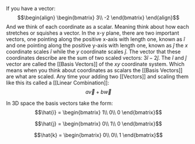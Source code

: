 If you have a vector:
$$\begin{align}
    \begin{bmatrix}
    3\\
    -2
    \end{bmatrix}
\end{align}$$
And we think of each coordinate as a scalar. Meaning think about how each stretches or squishes a vector. In the x-y plane, there are two important vectors, one pointing along the positive x-axis with length one, known as $\hat{i}$ and one pointing along the positive y-axis with length one, known as $\hat{j}$ the $x$ coordinate scales $\hat{i}$ while the $y$ coordinate scales $\hat{j}$. The vector that these coordinates describe are the sum of two scaled vectors: $3\hat{i} - 2\hat{j}$. The $\hat{i}$ and $\hat{j}$ vector are called the [[Basis Vectors]] of the $xy$ coordinate system. Which means when you think about coordinates as scalars the [[Basis Vectors]] are what are scaled. Any time your adding two [[Vectors]] and scaling them like this its called a [[Linear Combination]]:
$$\begin{equation}
    a\vec{v}+b\vec{w}
\end{equation}$$

In 3D space the basis vectors take the form: $$\hat{i} = 
\begin{bmatrix}
        1\\
        0\\
		0
\end{bmatrix}$$

$$\hat{j} = 
\begin{bmatrix}
        0\\
        1\\
		0
\end{bmatrix}$$

$$\hat{k} = 
\begin{bmatrix}
        0\\
        0\\
		1
\end{bmatrix}$$

